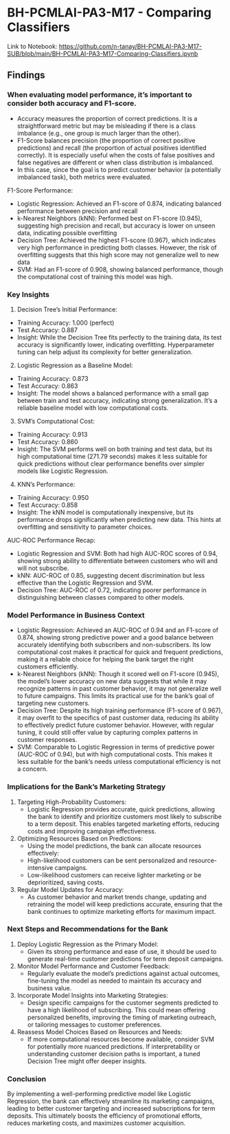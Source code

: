 # BH-PCMLAI-PA3-M17 - Comparing Classifiers

Link to Notebook: https://github.com/n-tanay/BH-PCMLAI-PA3-M17-SUB/blob/main/BH-PCMLAI-PA3-M17-Comparing-Classifiers.ipynb

## Findings

### When evaluating model performance, it’s important to consider both accuracy and F1-score.

- Accuracy measures the proportion of correct predictions. It is a straightforward metric but may be misleading if there is a class imbalance (e.g., one group is much larger than the other).
- F1-Score balances precision (the proportion of correct positive predictions) and recall (the proportion of actual positives identified correctly). It is especially useful when the costs of false positives and false negatives are different or when class distribution is imbalanced.
- In this case, since the goal is to predict customer behavior (a potentially imbalanced task), both metrics were evaluated.

F1-Score Performance:
- Logistic Regression: Achieved an F1-score of 0.874, indicating balanced performance between precision and recall
- k-Nearest Neighbors (kNN): Performed best on F1-score (0.945), suggesting high precision and recall, but accuracy is lower on unseen data, indicating possible overfitting
- Decision Tree: Achieved the highest F1-score (0.967), which indicates very high performance in predicting both classes. However, the risk of overfitting suggests that this high score may not generalize well to new data
- SVM: Had an F1-score of 0.908, showing balanced performance, though the computational cost of training this model was high.

### Key Insights
1. Decision Tree’s Initial Performance:
- Training Accuracy: 1.000 (perfect)
- Test Accuracy: 0.887
- Insight: While the Decision Tree fits perfectly to the training data, its test accuracy is significantly lower, indicating overfitting. Hyperparameter tuning can help adjust its complexity for better generalization.
2. Logistic Regression as a Baseline Model:
- Training Accuracy: 0.873
- Test Accuracy: 0.863
- Insight: The model shows a balanced performance with a small gap between train and test accuracy, indicating strong generalization. It’s a reliable baseline model with low computational costs.
3. SVM’s Computational Cost:
- Training Accuracy: 0.913
- Test Accuracy: 0.860
- Insight: The SVM performs well on both training and test data, but its high computational time (271.79 seconds) makes it less suitable for quick predictions without clear performance benefits over simpler models like Logistic Regression.
4. KNN’s Performance:
- Training Accuracy: 0.950
- Test Accuracy: 0.858
- Insight: The kNN model is computationally inexpensive, but its performance drops significantly when predicting new data. This hints at overfitting and sensitivity to parameter choices.

AUC-ROC Performance Recap:
- Logistic Regression and SVM: Both had high AUC-ROC scores of 0.94, showing strong ability to differentiate between customers who will and will not subscribe.
- kNN: AUC-ROC of 0.85, suggesting decent discrimination but less effective than the Logistic Regression and SVM.
- Decision Tree: AUC-ROC of 0.72, indicating poorer performance in distinguishing between classes compared to other models.

### Model Performance in Business Context

- Logistic Regression: Achieved an AUC-ROC of 0.94 and an F1-score of 0.874, showing strong predictive power and a good balance between accurately identifying both subscribers and non-subscribers. Its low computational cost makes it practical for quick and frequent predictions, making it a reliable choice for helping the bank target the right customers efficiently.
- k-Nearest Neighbors (kNN): Though it scored well on F1-score (0.945), the model’s lower accuracy on new data suggests that while it may recognize patterns in past customer behavior, it may not generalize well to future campaigns. This limits its practical use for the bank’s goal of targeting new customers.
- Decision Tree: Despite its high training performance (F1-score of 0.967), it may overfit to the specifics of past customer data, reducing its ability to effectively predict future customer behavior. However, with regular tuning, it could still offer value by capturing complex patterns in customer responses.
- SVM: Comparable to Logistic Regression in terms of predictive power (AUC-ROC of 0.94), but with high computational costs. This makes it less suitable for the bank’s needs unless computational efficiency is not a concern.

### Implications for the Bank’s Marketing Strategy

1. Targeting High-Probability Customers:
    - Logistic Regression provides accurate, quick predictions, allowing the bank to identify and prioritize customers most likely to subscribe to a term deposit. This enables targeted marketing efforts, reducing costs and improving campaign effectiveness.
2. Optimizing Resources Based on Predictions:
    - Using the model predictions, the bank can allocate resources effectively:
    - High-likelihood customers can be sent personalized and resource-intensive campaigns.
    - Low-likelihood customers can receive lighter marketing or be deprioritized, saving costs.
3. Regular Model Updates for Accuracy:
    - As customer behavior and market trends change, updating and retraining the model will keep predictions accurate, ensuring that the bank continues to optimize marketing efforts for maximum impact.

### Next Steps and Recommendations for the Bank

1. Deploy Logistic Regression as the Primary Model:
    - Given its strong performance and ease of use, it should be used to generate real-time customer predictions for term deposit campaigns.
2. Monitor Model Performance and Customer Feedback:
    - Regularly evaluate the model’s predictions against actual outcomes, fine-tuning the model as needed to maintain its accuracy and business value.
3. Incorporate Model Insights into Marketing Strategies:
    - Design specific campaigns for the customer segments predicted to have a high likelihood of subscribing. This could mean offering personalized benefits, improving the timing of marketing outreach, or tailoring messages to customer preferences.
4. Reassess Model Choices Based on Resources and Needs:
    - If more computational resources become available, consider SVM for potentially more nuanced predictions. If interpretability or understanding customer decision paths is important, a tuned Decision Tree might offer deeper insights.

### Conclusion

By implementing a well-performing predictive model like Logistic Regression, the bank can effectively streamline its marketing campaigns, leading to better customer targeting and increased subscriptions for term deposits. This ultimately boosts the efficiency of promotional efforts, reduces marketing costs, and maximizes customer acquisition.
